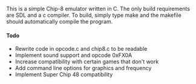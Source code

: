 This is a simple Chip-8 emulator written in C.
The only build requirements are SDL and a c compiler.
To build, simply type make and the makefile should automatically compile the program.
#### Todo
* Rewrite code in opcode.c and chip8.c to be readable
* Implement sound support and opcode 0xFX0A
* Increase compatibility with certain games that don't work
* Add command line options for graphics and frequency
* Implement Super Chip 48 compatibility
